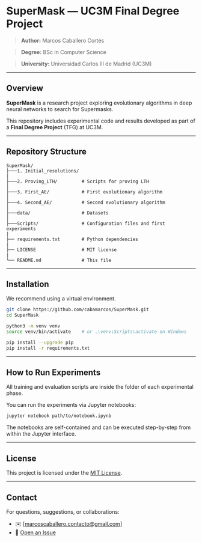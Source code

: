 # SuperMask — UC3M Final Degree Project

> **Author:** Marcos Caballero Cortés

> **Degree:** BSc in Computer Science  

> **University:** Universidad Carlos III de Madrid (UC3M)

---

## Overview

**SuperMask** is a research project exploring evolutionary algorithms in deep neural networks to search for Supermasks.

This repository includes experimental code and results developed as part of a **Final Degree Project** (TFG) at UC3M.

---

## Repository Structure

```
SuperMask/
├───1. Initial_resolutions/ 
|
├───2. Proving_LTH/         # Scripts for proving LTH
│
├───3. First_AE/            # First evolutionary algorithm
│
├───4. Second_AE/           # Second evolutionary algorithm
│
├───data/                   # Datasets
│
├───Scripts/                # Configuration files and first experiments
|
├── requirements.txt        # Python dependencies
|
├── LICENSE                 # MIT license        
|
└── README.md               # This file
```

---

## Installation

We recommend using a virtual environment.

```bash
git clone https://github.com/cabamarcos/SuperMask.git
cd SuperMask

python3 -m venv venv
source venv/bin/activate    # or .\venv\Scripts\activate on Windows

pip install --upgrade pip
pip install -r requirements.txt
```
---

## How to Run Experiments

All training and evaluation scripts are inside the folder of each experimental phase. 

You can run the experiments  via Jupyter notebooks:

```bash
jupyter notebook path/to/notebook.ipynb
```
The notebooks are self-contained and can be executed step-by-step from within the Jupyter interface.

---

## License

This project is licensed under the [MIT License](./LICENSE).

---

## Contact

For questions, suggestions, or collaborations:

* ✉️ \[[marcoscaballero.contacto@gmail.com](mailto:marcoscaballero.contacto@gmail.com)]
* 🐛 [Open an Issue](https://github.com/cabamarcos/SuperMask/issues)